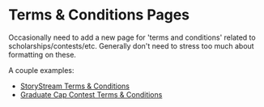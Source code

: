 # Terms & Conditions Pages

Occasionally need to add a new page for 'terms and conditions' related to scholarships/contests/etc. Generally don't need to stress too much about formatting on these.

A couple examples:

- [StoryStream Terms & Conditions](https://www.nu.edu/storystream-terms-conditions/)
- [Graduate Cap Contest Terms & Conditions](https://www.nu.edu/graduate-cap-terms-conditions/)
